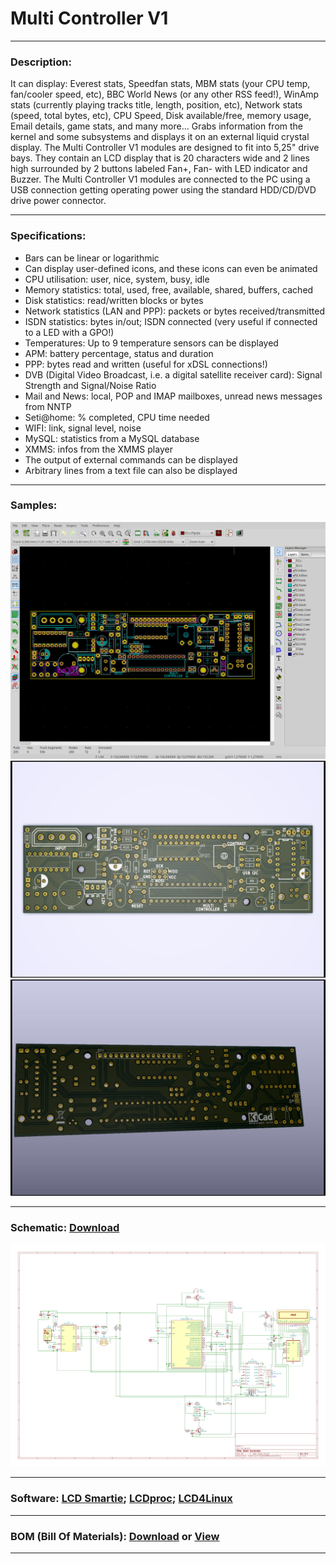 # Multi Controller V1

---

### Description:

It can display: Everest stats, Speedfan stats, MBM stats (your CPU temp, fan/cooler speed, etc), BBC World News (or any other RSS feed!), WinAmp stats (currently playing tracks title, length, position, etc), Network stats (speed, total bytes, etc), CPU Speed, Disk available/free, memory usage, Email details, game stats, and many more...
Grabs information from the kernel and some subsystems and displays it on an external liquid crystal display.
The Multi Controller V1 modules are designed to fit into 5,25" drive bays. They contain an LCD display that is 20 characters wide and 2 lines high surrounded by 2 buttons labeled Fan+, Fan- with LED indicator and Buzzer.
The Multi Controller V1 modules are connected to the PC using a USB connection getting operating power using the standard HDD/CD/DVD drive power connector.

---

### Specifications:

- Bars can be linear or logarithmic
- Can display user-defined icons, and these icons can even be animated
- CPU utilisation: user, nice, system, busy, idle
- Memory statistics: total, used, free, available, shared, buffers, cached
- Disk statistics: read/written blocks or bytes
- Network statistics (LAN and PPP): packets or bytes received/transmitted
- ISDN statistics: bytes in/out; ISDN connected (very useful if connected to a LED with a GPO!)
- Temperatures: Up to 9 temperature sensors can be displayed
- APM: battery percentage, status and duration
- PPP: bytes read and written (useful for xDSL connections!)
- DVB (Digital Video Broadcast, i.e. a digital satellite receiver card): Signal Strength and Signal/Noise Ratio
- Mail and News: local, POP and IMAP mailboxes, unread news messages from NNTP
- Seti@home: % completed, CPU time needed
- WIFI: link, signal level, noise
- MySQL: statistics from a MySQL database
- XMMS: infos from the XMMS player
- The output of external commands can be displayed
- Arbitrary lines from a text file can also be displayed

---

### Samples:

![](https://github.com/drcyberg/Multi_Controller_V1/blob/master/Documents/1.jpg)
![](https://github.com/drcyberg/Multi_Controller_V1/blob/master/Documents/2.jpg)
![](https://github.com/drcyberg/Multi_Controller_V1/blob/master/Documents/3.jpg)

---

### Schematic: [Download](https://github.com/drcyberg/Multi_Controller_V1/blob/master/Documents/multi_controller.pdf "Download")

![](https://github.com/drcyberg/Multi_Controller_V1/blob/master/Documents/4.jpg)

---

### Software: [LCD Smartie](http://lcdsmartie.sourceforge.net/ "LCD Smartie"); [LCDproc](http://lcdproc.omnipotent.net/ "LCDproc"); [LCD4Linux](https://lcd4linux.bulix.org/ "LCD4Linux")

---

### BOM (Bill Of Materials): [Download](https://github.com/drcyberg/Multi_Controller_V1/blob/master/Documents/multi_controller.xlsx "Link") or [View](https://sheet.zoho.eu/sheet/published.do?rid=42dfb586242982b99419fac733a2e80385b53 "View")

---
